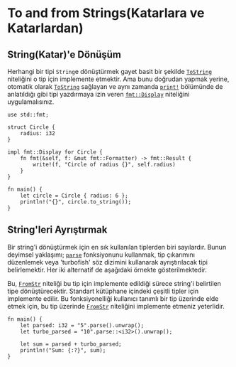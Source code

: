 # To and from Strings(Katarlara ve Katarlardan)

## String(Katar)'e Dönüşüm

Herhangi bir tipi `String`e dönüştürmek gayet basit bir şekilde [`ToString`] niteliğini o tip için implemente etmektir.
Ama bunu doğrudan yapmak yerine, otomatik olarak [`ToString`] sağlayan ve aynı zamanda [`print!`][print] bölümünde de anlatıldığı gibi tipi yazdırmaya izin veren [`fmt::Display`][Display] niteliğini uygulamalısınız. 

```rust,editable
use std::fmt;

struct Circle {
    radius: i32
}

impl fmt::Display for Circle {
    fn fmt(&self, f: &mut fmt::Formatter) -> fmt::Result {
        write!(f, "Circle of radius {}", self.radius)
    }
}

fn main() {
    let circle = Circle { radius: 6 };
    println!("{}", circle.to_string());
}
```

## String'leri Ayrıştırmak

Bir string'i dönüştürmek için en sık kullanılan tiplerden biri sayılardır. Bunun deyimsel yaklaşımı; [`parse`] fonksiyonunu kullanmak, tip çıkarımını düzenlemek veya 'turbofish' söz dizimini kullanarak ayrıştırılacak tipi belirlemektir.
Her iki alternatif de aşağıdaki örnekte gösterilmektedir.

Bu, [`FromStr`] niteliği bu tip için implemente edildiği sürece string'i belirtilen tipe dönüştürecektir.
Standart kütüphane içindeki çeşitli tipler için implemente edilir. Bu fonksiyonelliği kullanıcı tanımlı bir tip üzerinde elde etmek için, bu tip üzerinde [`FromStr`] niteliğini implemente etmeniz yeterlidir.

```rust,editable
fn main() {
    let parsed: i32 = "5".parse().unwrap();
    let turbo_parsed = "10".parse::<i32>().unwrap();

    let sum = parsed + turbo_parsed;
    println!("Sum: {:?}", sum);
}
```

[`ToString`]: https://doc.rust-lang.org/std/string/trait.ToString.html
[Display]: https://doc.rust-lang.org/std/fmt/trait.Display.html
[print]: ../hello/print.md
[`parse`]: https://doc.rust-lang.org/std/primitive.str.html#method.parse
[`FromStr`]: https://doc.rust-lang.org/std/str/trait.FromStr.html
